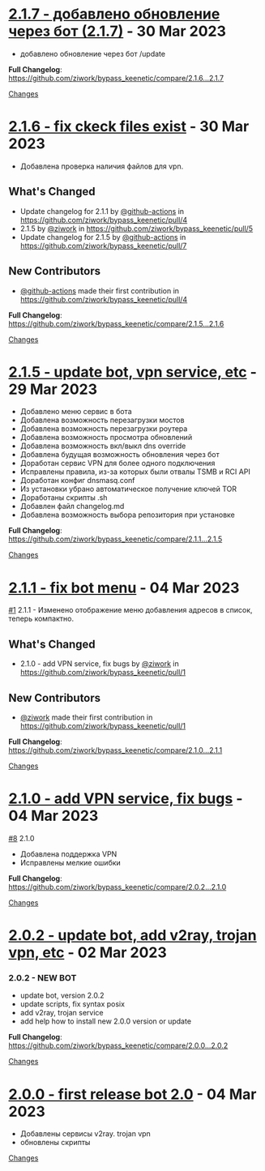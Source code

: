 <a name="2.1.7"></a>
# [2.1.7 - добавлено обновление через бот (2.1.7)](https://github.com/ziwork/bypass_keenetic/releases/tag/2.1.7) - 30 Mar 2023

- добавлено обновление через бот /update

**Full Changelog**: https://github.com/ziwork/bypass_keenetic/compare/2.1.6...2.1.7

[Changes][2.1.7]


<a name="2.1.6"></a>
# [2.1.6 - fix ckeck files exist](https://github.com/ziwork/bypass_keenetic/releases/tag/2.1.6) - 30 Mar 2023

- Добавлена проверка наличия файлов для vpn.

## What's Changed
* Update changelog for 2.1.1 by [@github-actions](https://github.com/github-actions) in https://github.com/ziwork/bypass_keenetic/pull/4
* 2.1.5 by [@ziwork](https://github.com/ziwork) in https://github.com/ziwork/bypass_keenetic/pull/5
* Update changelog for 2.1.5 by [@github-actions](https://github.com/github-actions) in https://github.com/ziwork/bypass_keenetic/pull/7

## New Contributors
* [@github-actions](https://github.com/github-actions) made their first contribution in https://github.com/ziwork/bypass_keenetic/pull/4

**Full Changelog**: https://github.com/ziwork/bypass_keenetic/compare/2.1.5...2.1.6

[Changes][2.1.6]


<a name="2.1.5"></a>
# [2.1.5 - update bot, vpn service, etc](https://github.com/ziwork/bypass_keenetic/releases/tag/2.1.5) - 29 Mar 2023

- Добавлено меню сервис в бота
- Добавлена возможность перезагрузки мостов
- Добавлена возможность перезагрузки роутера
- Добавлена возможность просмотра обновлений
- Добавлена возможность вкл/выкл dns override
- Добавлена будущая возможность обновления через бот
- Доработан сервис VPN для более одного подключения
- Исправлены правила, из-за которых были отвалы TSMB и RCI API
- Доработан конфиг dnsmasq.conf
- Из установки убрано автоматическое получение ключей TOR
- Доработаны скрипты .sh
- Добавлен файл changelog.md
- Добавлена возможность выбора репозитория при установке

**Full Changelog**: https://github.com/ziwork/bypass_keenetic/compare/2.1.1...2.1.5

[Changes][2.1.5]


<a name="2.1.1"></a>
# [2.1.1 - fix bot menu](https://github.com/ziwork/bypass_keenetic/releases/tag/2.1.1) - 04 Mar 2023

[#1](https://github.com/ziwork/bypass_keenetic/issues/1) 2.1.1 - Изменено отображение меню добавления адресов в список, теперь компактно.

## What's Changed
* 2.1.0 - add VPN service, fix bugs by [@ziwork](https://github.com/ziwork) in https://github.com/ziwork/bypass_keenetic/pull/1

## New Contributors
* [@ziwork](https://github.com/ziwork) made their first contribution in https://github.com/ziwork/bypass_keenetic/pull/1

**Full Changelog**: https://github.com/ziwork/bypass_keenetic/compare/2.1.0...2.1.1

[Changes][2.1.1]


<a name="2.1.0"></a>
# [2.1.0 - add VPN service, fix bugs](https://github.com/ziwork/bypass_keenetic/releases/tag/2.1.0) - 04 Mar 2023

[#8](https://github.com/ziwork/bypass_keenetic/issues/8) 2.1.0
- Добавлена поддержка VPN
- Исправлены мелкие ошибки

**Full Changelog**: https://github.com/ziwork/bypass_keenetic/compare/2.0.2...2.1.0

[Changes][2.1.0]


<a name="2.0.2"></a>
# [2.0.2 - update bot, add v2ray, trojan vpn, etc](https://github.com/ziwork/bypass_keenetic/releases/tag/2.0.2) - 02 Mar 2023

### 2.0.2 - NEW BOT 

- update bot, version 2.0.2
- update scripts, fix syntax posix
- add v2ray, trojan service
- add help how to install new 2.0.0 version or update

**Full Changelog**: https://github.com/ziwork/bypass_keenetic/compare/2.0.0...2.0.2

[Changes][2.0.2]


<a name="2.0.0"></a>
# [2.0.0 - first release bot 2.0](https://github.com/ziwork/bypass_keenetic/releases/tag/2.0.0) - 04 Mar 2023

- Добавлены сервисы v2ray. trojan vpn
- обновлены скрипты

[Changes][2.0.0]


[2.1.7]: https://github.com/ziwork/bypass_keenetic/compare/2.1.6...2.1.7
[2.1.6]: https://github.com/ziwork/bypass_keenetic/compare/2.1.5...2.1.6
[2.1.5]: https://github.com/ziwork/bypass_keenetic/compare/2.1.1...2.1.5
[2.1.1]: https://github.com/ziwork/bypass_keenetic/compare/2.1.0...2.1.1
[2.1.0]: https://github.com/ziwork/bypass_keenetic/compare/2.0.2...2.1.0
[2.0.2]: https://github.com/ziwork/bypass_keenetic/compare/2.0.0...2.0.2
[2.0.0]: https://github.com/ziwork/bypass_keenetic/tree/2.0.0

<!-- Generated by https://github.com/rhysd/changelog-from-release v3.7.0 -->
